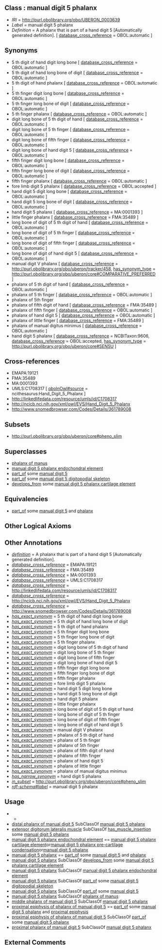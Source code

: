 
## Class : manual digit 5 phalanx

 * *IRI* = http://purl.obolibrary.org/obo/UBERON_0003639
 * *Label* = manual digit 5 phalanx
 * *Definition* = A phalanx that is part of a hand digit 5 [Automatically generated definition]. [ [database_cross_reference](../../ef/oboInOwl#hasDbXref.md) = OBOL:automatic ]

## Synonyms

 * 5 th digit of hand digit long bone [ [database_cross_reference](../../ef/oboInOwl#hasDbXref.md) = OBOL:automatic ]
 * 5 th digit of hand long bone of digit [ [database_cross_reference](../../ef/oboInOwl#hasDbXref.md) = OBOL:automatic ]
 * 5 th digit of hand phalanx [ [database_cross_reference](../../ef/oboInOwl#hasDbXref.md) = OBOL:automatic ]
 * 5 th finger digit long bone [ [database_cross_reference](../../ef/oboInOwl#hasDbXref.md) = OBOL:automatic ]
 * 5 th finger long bone of digit [ [database_cross_reference](../../ef/oboInOwl#hasDbXref.md) = OBOL:automatic ]
 * 5 th finger phalanx [ [database_cross_reference](../../ef/oboInOwl#hasDbXref.md) = OBOL:automatic ]
 * digit long bone of 5 th digit of hand [ [database_cross_reference](../../ef/oboInOwl#hasDbXref.md) = OBOL:automatic ]
 * digit long bone of 5 th finger [ [database_cross_reference](../../ef/oboInOwl#hasDbXref.md) = OBOL:automatic ]
 * digit long bone of fifth finger [ [database_cross_reference](../../ef/oboInOwl#hasDbXref.md) = OBOL:automatic ]
 * digit long bone of hand digit 5 [ [database_cross_reference](../../ef/oboInOwl#hasDbXref.md) = OBOL:automatic ]
 * fifth finger digit long bone [ [database_cross_reference](../../ef/oboInOwl#hasDbXref.md) = OBOL:automatic ]
 * fifth finger long bone of digit [ [database_cross_reference](../../ef/oboInOwl#hasDbXref.md) = OBOL:automatic ]
 * fifth finger phalanx [ [database_cross_reference](../../ef/oboInOwl#hasDbXref.md) = OBOL:automatic ]
 * fore limb digit 5 phalanx [ [database_cross_reference](../../ef/oboInOwl#hasDbXref.md) = OBOL:accepted ]
 * hand digit 5 digit long bone [ [database_cross_reference](../../ef/oboInOwl#hasDbXref.md) = OBOL:automatic ]
 * hand digit 5 long bone of digit [ [database_cross_reference](../../ef/oboInOwl#hasDbXref.md) = OBOL:automatic ]
 * hand digit 5 phalanx [ [database_cross_reference](../../ef/oboInOwl#hasDbXref.md) = MA:0001393 ]
 * little finger phalanx [ [database_cross_reference](../../ef/oboInOwl#hasDbXref.md) = FMA:35489 ]
 * long bone of digit of 5 th digit of hand [ [database_cross_reference](../../ef/oboInOwl#hasDbXref.md) = OBOL:automatic ]
 * long bone of digit of 5 th finger [ [database_cross_reference](../../ef/oboInOwl#hasDbXref.md) = OBOL:automatic ]
 * long bone of digit of fifth finger [ [database_cross_reference](../../ef/oboInOwl#hasDbXref.md) = OBOL:automatic ]
 * long bone of digit of hand digit 5 [ [database_cross_reference](../../ef/oboInOwl#hasDbXref.md) = OBOL:automatic ]
 * manual digit V phalanx [ [database_cross_reference](../../ef/oboInOwl#hasDbXref.md) = http://purl.obolibrary.org/obo/uberon/tracker/458, [has_synonym_type](../../pe/oboInOwl#hasSynonymType.md) = http://purl.obolibrary.org/obo/uberon/core#COMPARATIVE_PREFERRED ]
 * phalanx of 5 th digit of hand [ [database_cross_reference](../../ef/oboInOwl#hasDbXref.md) = OBOL:automatic ]
 * phalanx of 5 th finger [ [database_cross_reference](../../ef/oboInOwl#hasDbXref.md) = OBOL:automatic ]
 * phalanx of 5th finger
 * phalanx of fifth digit of hand [ [database_cross_reference](../../ef/oboInOwl#hasDbXref.md) = FMA:35489 ]
 * phalanx of fifth finger [ [database_cross_reference](../../ef/oboInOwl#hasDbXref.md) = OBOL:automatic ]
 * phalanx of hand digit 5 [ [database_cross_reference](../../ef/oboInOwl#hasDbXref.md) = OBOL:automatic ]
 * phalanx of little finger [ [database_cross_reference](../../ef/oboInOwl#hasDbXref.md) = FMA:35489 ]
 * phalanx of manual digitus minimus [ [database_cross_reference](../../ef/oboInOwl#hasDbXref.md) = OBOL:automatic ]
 * hand digit 5 phalanx [ [database_cross_reference](../../ef/oboInOwl#hasDbXref.md) = NCBITaxon:9606, [database_cross_reference](../../ef/oboInOwl#hasDbXref.md) = OBOL:accepted, [has_synonym_type](../../pe/oboInOwl#hasSynonymType.md) = http://purl.obolibrary.org/obo/uberon/core#SENSU ]

## Cross-references

 * EMAPA:19121
 * FMA:35489
 * MA:0001393
 * UMLS:C1708317 [ [oboInOwl#source](../../ce/oboInOwl#source.md) = ncithesaurus:Hand_Digit_5_Phalanx ]
 * http://linkedlifedata.com/resource/umls/id/C1708317
 * http://ncicb.nci.nih.gov/xml/owl/EVS/Hand_Digit_5_Phalanx
 * http://www.snomedbrowser.com/Codes/Details/361789008

## Subsets

 * http://purl.obolibrary.org/obo/uberon/core#pheno_slim

## Superclasses

 * [phalanx of manus](../../UBERON/36/UBERON_0001436.md)
 * [manual digit 5 phalanx endochondral element](../../UBERON/29/UBERON_0015029.md)
 * [part_of](../../BFO/50/BFO_0000050.md) some [manual digit 5](../../UBERON/25/UBERON_0003625.md)
 * [part_of](../../BFO/50/BFO_0000050.md) some [manual digit 5 digitopodial skeleton](../../UBERON/25/UBERON_5103625.md)
 * [develops_from](../../RO/02/RO_0002202.md) some [manual digit 5 phalanx cartilage element](../../UBERON/79/UBERON_0010679.md)

## Equivalencies

 * [part_of](../../BFO/50/BFO_0000050.md) some [manual digit 5](../../UBERON/25/UBERON_0003625.md) and [phalanx](../../UBERON/21/UBERON_0003221.md)

## Other Logical Axioms


## Other Annotations

 * *[definition](../../IAO/15/IAO_0000115.md)* = A phalanx that is part of a hand digit 5 [Automatically generated definition].
 * *[database_cross_reference](../../ef/oboInOwl#hasDbXref.md)* = EMAPA:19121
 * *[database_cross_reference](../../ef/oboInOwl#hasDbXref.md)* = FMA:35489
 * *[database_cross_reference](../../ef/oboInOwl#hasDbXref.md)* = MA:0001393
 * *[database_cross_reference](../../ef/oboInOwl#hasDbXref.md)* = UMLS:C1708317
 * *[database_cross_reference](../../ef/oboInOwl#hasDbXref.md)* = http://linkedlifedata.com/resource/umls/id/C1708317
 * *[database_cross_reference](../../ef/oboInOwl#hasDbXref.md)* = http://ncicb.nci.nih.gov/xml/owl/EVS/Hand_Digit_5_Phalanx
 * *[database_cross_reference](../../ef/oboInOwl#hasDbXref.md)* = http://www.snomedbrowser.com/Codes/Details/361789008
 * *[has_exact_synonym](../../ym/oboInOwl#hasExactSynonym.md)* = 5 th digit of hand digit long bone
 * *[has_exact_synonym](../../ym/oboInOwl#hasExactSynonym.md)* = 5 th digit of hand long bone of digit
 * *[has_exact_synonym](../../ym/oboInOwl#hasExactSynonym.md)* = 5 th digit of hand phalanx
 * *[has_exact_synonym](../../ym/oboInOwl#hasExactSynonym.md)* = 5 th finger digit long bone
 * *[has_exact_synonym](../../ym/oboInOwl#hasExactSynonym.md)* = 5 th finger long bone of digit
 * *[has_exact_synonym](../../ym/oboInOwl#hasExactSynonym.md)* = 5 th finger phalanx
 * *[has_exact_synonym](../../ym/oboInOwl#hasExactSynonym.md)* = digit long bone of 5 th digit of hand
 * *[has_exact_synonym](../../ym/oboInOwl#hasExactSynonym.md)* = digit long bone of 5 th finger
 * *[has_exact_synonym](../../ym/oboInOwl#hasExactSynonym.md)* = digit long bone of fifth finger
 * *[has_exact_synonym](../../ym/oboInOwl#hasExactSynonym.md)* = digit long bone of hand digit 5
 * *[has_exact_synonym](../../ym/oboInOwl#hasExactSynonym.md)* = fifth finger digit long bone
 * *[has_exact_synonym](../../ym/oboInOwl#hasExactSynonym.md)* = fifth finger long bone of digit
 * *[has_exact_synonym](../../ym/oboInOwl#hasExactSynonym.md)* = fifth finger phalanx
 * *[has_exact_synonym](../../ym/oboInOwl#hasExactSynonym.md)* = fore limb digit 5 phalanx
 * *[has_exact_synonym](../../ym/oboInOwl#hasExactSynonym.md)* = hand digit 5 digit long bone
 * *[has_exact_synonym](../../ym/oboInOwl#hasExactSynonym.md)* = hand digit 5 long bone of digit
 * *[has_exact_synonym](../../ym/oboInOwl#hasExactSynonym.md)* = hand digit 5 phalanx
 * *[has_exact_synonym](../../ym/oboInOwl#hasExactSynonym.md)* = little finger phalanx
 * *[has_exact_synonym](../../ym/oboInOwl#hasExactSynonym.md)* = long bone of digit of 5 th digit of hand
 * *[has_exact_synonym](../../ym/oboInOwl#hasExactSynonym.md)* = long bone of digit of 5 th finger
 * *[has_exact_synonym](../../ym/oboInOwl#hasExactSynonym.md)* = long bone of digit of fifth finger
 * *[has_exact_synonym](../../ym/oboInOwl#hasExactSynonym.md)* = long bone of digit of hand digit 5
 * *[has_exact_synonym](../../ym/oboInOwl#hasExactSynonym.md)* = manual digit V phalanx
 * *[has_exact_synonym](../../ym/oboInOwl#hasExactSynonym.md)* = phalanx of 5 th digit of hand
 * *[has_exact_synonym](../../ym/oboInOwl#hasExactSynonym.md)* = phalanx of 5 th finger
 * *[has_exact_synonym](../../ym/oboInOwl#hasExactSynonym.md)* = phalanx of 5th finger
 * *[has_exact_synonym](../../ym/oboInOwl#hasExactSynonym.md)* = phalanx of fifth digit of hand
 * *[has_exact_synonym](../../ym/oboInOwl#hasExactSynonym.md)* = phalanx of fifth finger
 * *[has_exact_synonym](../../ym/oboInOwl#hasExactSynonym.md)* = phalanx of hand digit 5
 * *[has_exact_synonym](../../ym/oboInOwl#hasExactSynonym.md)* = phalanx of little finger
 * *[has_exact_synonym](../../ym/oboInOwl#hasExactSynonym.md)* = phalanx of manual digitus minimus
 * *[has_narrow_synonym](../../ym/oboInOwl#hasNarrowSynonym.md)* = hand digit 5 phalanx
 * *[in_subset](../../et/oboInOwl#inSubset.md)* = http://purl.obolibrary.org/obo/uberon/core#pheno_slim
 * *[rdf-schema#label](../../el/rdf-schema#label.md)* = manual digit 5 phalanx

## Usage

 * -
 * [distal phalanx of manual digit 5](../../UBERON/14/UBERON_0004314.md) SubClassOf [manual digit 5 phalanx](../../UBERON/39/UBERON_0003639.md)
 * [extensor digitorum lateralis muscle](../../UBERON/13/UBERON_0007613.md) SubClassOf [has_muscle_insertion](../../RO/73/RO_0002373.md) some [manual digit 5 phalanx](../../UBERON/39/UBERON_0003639.md)
 * [manual digit 5 phalanx endochondral element](../../UBERON/29/UBERON_0015029.md) == [manual digit 5 phalanx cartilage element](../../UBERON/79/UBERON_0010679.md)or[manual digit 5 phalanx pre-cartilage condensation](../../UBERON/79/UBERON_0010579.md)or[manual digit 5 phalanx](../../UBERON/39/UBERON_0003639.md)
 * [manual digit 5 phalanx](../../UBERON/39/UBERON_0003639.md) == [part_of](../../BFO/50/BFO_0000050.md) some [manual digit 5](../../UBERON/25/UBERON_0003625.md) and [phalanx](../../UBERON/21/UBERON_0003221.md)
 * [manual digit 5 phalanx](../../UBERON/39/UBERON_0003639.md) SubClassOf [develops_from](../../RO/02/RO_0002202.md) some [manual digit 5 phalanx cartilage element](../../UBERON/79/UBERON_0010679.md)
 * [manual digit 5 phalanx](../../UBERON/39/UBERON_0003639.md) SubClassOf [manual digit 5 phalanx endochondral element](../../UBERON/29/UBERON_0015029.md)
 * [manual digit 5 phalanx](../../UBERON/39/UBERON_0003639.md) SubClassOf [part_of](../../BFO/50/BFO_0000050.md) some [manual digit 5 digitopodial skeleton](../../UBERON/25/UBERON_5103625.md)
 * [manual digit 5 phalanx](../../UBERON/39/UBERON_0003639.md) SubClassOf [part_of](../../BFO/50/BFO_0000050.md) some [manual digit 5](../../UBERON/25/UBERON_0003625.md)
 * [manual digit 5 phalanx](../../UBERON/39/UBERON_0003639.md) SubClassOf [phalanx of manus](../../UBERON/36/UBERON_0001436.md)
 * [middle phalanx of manual digit 5](../../UBERON/23/UBERON_0004323.md) SubClassOf [manual digit 5 phalanx](../../UBERON/39/UBERON_0003639.md)
 * [proximal epiphysis of phalanx of manual digit 5](../../UBERON/21/UBERON_0004421.md) == [part_of](../../BFO/50/BFO_0000050.md) some [manual digit 5 phalanx](../../UBERON/39/UBERON_0003639.md) and [proximal epiphysis](../../UBERON/80/UBERON_0004380.md)
 * [proximal epiphysis of phalanx of manual digit 5](../../UBERON/21/UBERON_0004421.md) SubClassOf [part_of](../../BFO/50/BFO_0000050.md) some [manual digit 5 phalanx](../../UBERON/39/UBERON_0003639.md)
 * [proximal phalanx of manual digit 5](../../UBERON/31/UBERON_0004331.md) SubClassOf [manual digit 5 phalanx](../../UBERON/39/UBERON_0003639.md)

## External Comments

